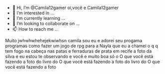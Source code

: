- 👋 Hi, I’m @Camila12gamer oi,você e Camila12gamer
- 👀 I’m interested in ...
- 🌱 I’m currently learning ...
- 💞️ I’m looking to collaborate on ...
- 📫 How to reach me ...

<!---
Camila12gamer/Camila12gamer is a ✨ special ✨ repository because its `README.md` (this file) appears on your GitHub profile.
You can click the Preview link to take a look at your changes.
--->
Muito jwhwhwhehejekwiwhsn camila sou eu e adorei seu progama
programas como fazer um jogo de rpg para a Nayla que eu a chamei o q q tem fogo na cabeça nas patas e ferraduras de prata em recife a foto da silva e eu estou te observando e você e muito boa só o O que você está fazendo a foto do livro do O que você está fazendo a foto do livro do O que você está fazendo a foto 
